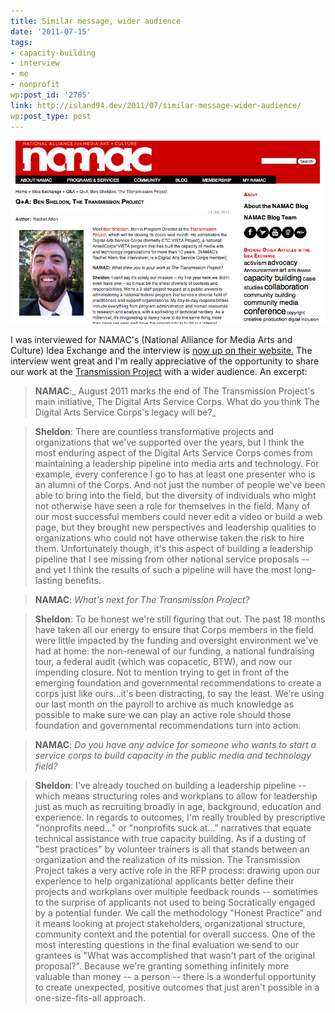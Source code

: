 ```yaml
---
title: Similar message, wider audience
date: '2011-07-15'
tags:
- capacity-building
- interview
- me
- nonprofit
wp:post_id: '2785'
link: http://island94.dev/2011/07/similar-message-wider-audience/
wp:post_type: post
---
```


![](2011-07-15-Similar-message-wider-audience/namac_QA.png "namac_QA")

I was interviewed for NAMAC's (National Alliance for Media Arts and Culture) Idea Exchange and the interview is [now up on their website.](http://namac.org/node/25813) The interview went great and I'm really appreciative of the opportunity to share our work at the [Transmission Project](http://transmissionproject.org) with a wider audience. An excerpt:

> **NAMAC**:_ August 2011 marks the end of The Transmission Project's main initiative, The Digital Arts Service Corps. What do you think The Digital Arts Service Corps's legacy will be?_

>

> **Sheldon**: There are countless transformative projects and organizations that we've supported over the years, but I think the most enduring aspect of the Digital Arts Service Corps comes from maintaining a leadership pipeline into media arts and technology. For example, every conference I go to has at least one presenter who is an alumni of the Corps. And not just the number of people we've been able to bring into the field, but the diversity of individuals who might not otherwise have seen a role for themselves in the field. Many of our most successful members could never edit a video or build a web page, but they brought new perspectives and leadership qualities to organizations who could not have otherwise taken the risk to hire them. Unfortunately though, it's this aspect of building a leadership pipeline that I see missing from other national service proposals -- and yet I think the results of such a pipeline will have the most long-lasting benefits.

>

> **NAMAC**: _What's next for The Transmission Project?_

>

> **Sheldon**: To be honest we're still figuring that out. The past 18 months have taken all our energy to ensure that Corps members in the field were little impacted by the funding and oversight environment we've had at home: the non-renewal of our funding, a national fundraising tour, a federal audit (which was copacetic, BTW), and now our impending closure. Not to mention trying to get in front of the emerging foundation and governmental recommendations to create a corps just like ours...it's been distracting, to say the least. We're using our last month on the payroll to archive as much knowledge as possible to make sure we can play an active role should those foundation and governmental recommendations turn into action.

>

> **NAMAC**: _Do you have any advice for someone who wants to start a service corps to build capacity in the public media and technology field?_

>

> **Sheldon**: I've already touched on building a leadership pipeline -- which means structuring roles and workplans to allow for leadership just as much as recruiting broadly in age, background, education and experience. In regards to outcomes, I'm really troubled by prescriptive "nonprofits need..." or "nonprofits suck at..." narratives that equate technical assistance with true capacity building. As if a dusting of "best practices" by volunteer trainers is all that stands between an organization and the realization of its mission. The Transmission Project takes a very active role in the RFP process: drawing upon our experience to help organizational applicants better define their projects and workplans over multiple feedback rounds -- sometimes to the surprise of applicants not used to being Socratically engaged by a potential funder. We call the methodology "Honest Practice" and it means looking at project stakeholders, organizational structure, community context and the potential for overall success. One of the most interesting questions in the final evaluation we send to our grantees is "What was accomplished that wasn't part of the original proposal?". Because we're granting something infinitely more valuable than money -- a person -- there is a wonderful opportunity to create unexpected, positive outcomes that just aren't possible in a one-size-fits-all approach.